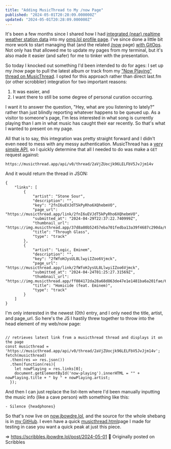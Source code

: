 ```yaml
---
title: "Adding MusicThread to My /now Page"
published: "2024-05-01T20:28:09.000000Z"
updated: "2024-05-01T20:28:09.000000Z"
---
```


It's been a few months since I shared how I had [integrated (near) realtime weather station data](https://runtimeterror.dev/display-tempest-weather-static-site/) into my [omg.lol profile page](https://jbowdre.lol). I've since done a little bit more work to start managing that (and the related [/now](https://now.jbowdre.lol) page) [with GitOps](https://scribbles.jbowdre.lol/post/gitops-for-omg-lol). Not only has that allowed me to update my pages from my terminal, but it's also made it easier (and safer) for me to tinker with the presentation.

So today I knocked out something I'd been intended to do for ages: I set up my /now page to pull the latest album or track from my ["Now Playing" thread on MusicThread](https://musicthread.app/thread/2aVjZUocjk96LELFbV5JvJjm14v). I opted for this approach rather than direct last.fm (or other scrobbler) integration for two important reasons:

1. It was easier, and
2. I want there to still be some degree of personal curation occurring.

I want it to answer the question, "Hey, what are you listening to lately?" rather than just blindly reporting whatever happens to be queued up. As a visitor to someone's page, I'm less interested in what song is currently playing than I am in what music has caught their ear recently. So that's what I wanted to present on my page.

All that is to say, this integration was pretty straight forward and I didn't even need to mess with any messy authentication. MusicThread has a [very simple API](https://musicthread.app/api), so I quickly determine that all I needed to do was make a `GET` request against:

```
https://musicthread.app/api/v0/thread/2aVjZUocjk96LELFbV5JvJjm14v
```

And it would return the thread in JSON:

```
{
    "links": [
        {
            "artist": "Stone Sour",
            "description": "",
            "key": "2fnI6uEVJdT5kPyRho6XQhebmVO",
            "page_url": "https://musicthread.app/link/2fnI6uEVJdT5kPyRho6XQhebmVO",
            "submitted_at": "2024-04-29T22:37:22.740999Z",
            "thumbnail_url": "https://img.musicthread.app/37d8a80b52457eba701fedba13a39f4687c290da/68747470733a2f2f692e7363646e2e636f2f696d6167652f61623637363136643030303062323733623432346165623531303031366461613162633032353163",
            "title": "Through Glass",
            "type": "track"
        },
        {
            "artist": "Logic, Eminem",
            "description": "",
            "key": "2fWfoHJysUL8LlwyiIZoo6Vjmck",
            "page_url": "https://musicthread.app/link/2fWfoHJysUL8LlwyiIZoo6Vjmck",
            "submitted_at": "2024-04-24T01:25:27.31569Z",
            "thumbnail_url": "https://img.musicthread.app/ff084172da28a68d863de47e1e1481ba6a201fae/68747470733a2f2f692e7363646e2e636f2f696d6167652f61623637363136643030303062323733343163306164336533393338386162333332666662303233",
            "title": "Homicide (feat. Eminem)",
            "type": "track"
        }
    ]
}
```

I'm only interested in the newest (0th) entry, and I only need the title, artist, and page\_url. So here's the JS I hastily threw together to throw into the head element of my web/now page:

```

// retrieves latest link from a musicthread thread and displays it on the page
const musicthread = 'https://musicthread.app/api/v0/thread/2aVjZUocjk96LELFbV5JvJjm14v';
fetch(musicthread)
  .then(res => res.json())
  .then(function(res){
    let nowPlaying = res.links[0];
    document.getElementById('now-playing').innerHTML = "" + nowPlaying.title + " by " + nowPlaying.artist;
  });

```

And then I can just replace the list-item where I'd been manually inputting the music info (like a cave person) with something like this:

```
- Silence {headphones}
```

So that's now live on [now.jbowdre.lol](https://now.jbowdre.lol), and the source for the whole shebang is in [my GitHub](https://github.com/jbowdre/lolz). I even have a quick [musicthread.html](https://github.com/jbowdre/lolz/blob/main/musicthread.html)page I made for testing in case you want a quick peak at just this piece.

=> https://scribbles.jbowdre.lol/post/2024-05-01 📡 Originally posted on Scribbles